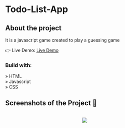 # Todo-List-App

<h2>About the project</h2>

  <p>It is a javascript game created to play a guessing game</p>

👉 Live Demo: <a href='#'>Live Demo</a>

<h3>Build with:</h3>

» HTML <br>
» Javascript <br>
» CSS

<h2>Screenshots of the Project 📸</h2>
<br>

<div align='center'>
<img src="https://github.com/manepradnya/Todo-List-App/assets/40739047/9ea50119-a691-46fe-931e-6cd9d6b3abac">
</div>
